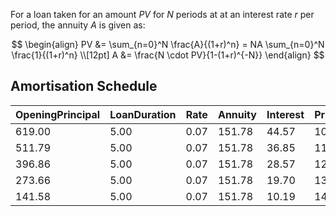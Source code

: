 
For a loan taken for an amount $PV$ for $N$ periods at at an interest rate $r$ per period, the annuity $A$ is given as:

$$
\begin{align}
PV  &= \sum_{n=0}^N \frac{A}{(1+r)^n} = NA \sum_{n=0}^N \frac{1}{(1+r)^n} \\[12pt] A &= \frac{N \cdot PV}{1-(1+r)^{-N}} 
\end{align}
$$
## Amortisation Schedule

| **OpeningPrincipal** | **LoanDuration** | **Rate** | **Annuity** | **Interest** | **PricipalRepaid** |
| ---------------- | ------------ | ---- | ------- | -------- | -------------- |
| 619.00           | 5.00         | 0.07 | 151.78  | 44.57    | 107.21         |
| 511.79           | 5.00         | 0.07 | 151.78  | 36.85    | 114.93         |
| 396.86           | 5.00         | 0.07 | 151.78  | 28.57    | 123.20         |
| 273.66           | 5.00         | 0.07 | 151.78  | 19.70    | 132.07         |
| 141.58           | 5.00         | 0.07 | 151.78  | 10.19    | 141.58         |
